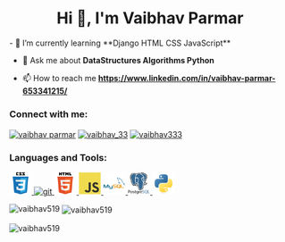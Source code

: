 <h1 align="center">Hi 👋, I'm Vaibhav Parmar</h1>
- 🌱 I’m currently learning **Django HTML CSS JavaScript**

- 💬 Ask me about **DataStructures Algorithms Python**

- 📫 How to reach me **https://www.linkedin.com/in/vaibhav-parmar-653341215/**

<h3 align="left">Connect with me:</h3>
<p align="left">
<a href="https://linkedin.com/in/vaibhav parmar" target="blank"><img align="center" src="https://raw.githubusercontent.com/rahuldkjain/github-profile-readme-generator/master/src/images/icons/Social/linked-in-alt.svg" alt="vaibhav parmar" height="30" width="40" /></a>
<a href="https://www.codechef.com/users/vaibhav_33" target="blank"><img align="center" src="https://cdn.jsdelivr.net/npm/simple-icons@3.1.0/icons/codechef.svg" alt="vaibhav_33" height="30" width="40" /></a>
<a href="https://codeforces.com/profile/vaibhav333" target="blank"><img align="center" src="https://raw.githubusercontent.com/rahuldkjain/github-profile-readme-generator/master/src/images/icons/Social/codeforces.svg" alt="vaibhav333" height="30" width="40" /></a>
</p>

<h3 align="left">Languages and Tools:</h3>
<p align="left"> <a href="https://www.w3schools.com/css/" target="_blank" rel="noreferrer"> <img src="https://raw.githubusercontent.com/devicons/devicon/master/icons/css3/css3-original-wordmark.svg" alt="css3" width="40" height="40"/> </a> <a href="https://git-scm.com/" target="_blank" rel="noreferrer"> <img src="https://www.vectorlogo.zone/logos/git-scm/git-scm-icon.svg" alt="git" width="40" height="40"/> </a> <a href="https://www.w3.org/html/" target="_blank" rel="noreferrer"> <img src="https://raw.githubusercontent.com/devicons/devicon/master/icons/html5/html5-original-wordmark.svg" alt="html5" width="40" height="40"/> </a> <a href="https://developer.mozilla.org/en-US/docs/Web/JavaScript" target="_blank" rel="noreferrer"> <img src="https://raw.githubusercontent.com/devicons/devicon/master/icons/javascript/javascript-original.svg" alt="javascript" width="40" height="40"/> </a> <a href="https://www.mysql.com/" target="_blank" rel="noreferrer"> <img src="https://raw.githubusercontent.com/devicons/devicon/master/icons/mysql/mysql-original-wordmark.svg" alt="mysql" width="40" height="40"/> </a> <a href="https://www.postgresql.org" target="_blank" rel="noreferrer"> <img src="https://raw.githubusercontent.com/devicons/devicon/master/icons/postgresql/postgresql-original-wordmark.svg" alt="postgresql" width="40" height="40"/> </a> <a href="https://www.python.org" target="_blank" rel="noreferrer"> <img src="https://raw.githubusercontent.com/devicons/devicon/master/icons/python/python-original.svg" alt="python" width="40" height="40"/> </a> </p>

<p><img align="left" src="https://github-readme-stats.vercel.app/api/top-langs?username=vaibhav519&show_icons=true&locale=en&layout=compact" alt="vaibhav519" /></p>

<p>&nbsp;<img align="center" src="https://github-readme-stats.vercel.app/api?username=vaibhav519&show_icons=true&locale=en" alt="vaibhav519" /></p>

<p><img align="center" src="https://github-readme-streak-stats.herokuapp.com/?user=vaibhav519&" alt="vaibhav519" /></p>
